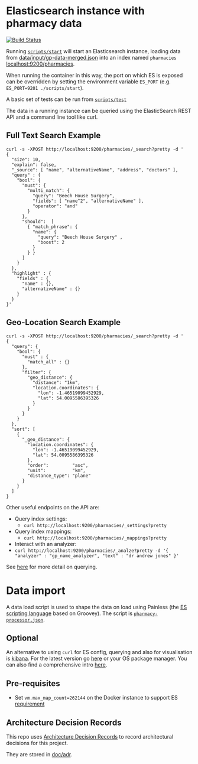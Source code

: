 # Elasticsearch instance with pharmacy data

[![Build Status](https://travis-ci.org/nhsuk/pharmacies-db-elastic.svg?branch=master)](https://travis-ci.org/nhsuk/pharmacies-db-elastic)

Running [`scripts/start`](scripts/start) will start an Elasticsearch instance,
loading data from
[data/input/gp-data-merged.json](data/input/gp-data-merged.json) into an index
named `pharmacies` [localhost:9200/pharmacies](http://localhost:9200/pharmacies).

When running the container in this way, the port on which ES is exposed can be
overridden by setting the environment variable `ES_PORT` (e.g. `ES_PORT=9201
./scripts/start`).

A basic set of tests can be run from [`scripts/test`](scripts/test)

The data in a running instance can be queried using the ElasticSearch REST API and a command line tool like curl.

## Full Text Search Example

```
curl -s -XPOST http://localhost:9200/pharmacies/_search?pretty -d '
{
  "size": 10,
  "explain": false,
  "_source": [ "name", "alternativeName", "address", "doctors" ],
  "query" : {
    "bool": {
      "must": {
        "multi_match": {
          "query": "Beech House Surgery",
          "fields": [ "name^2", "alternativeName" ],
          "operator": "and"
        }
      },
      "should":  [
        { "match_phrase": {
          "name": {
            "query": "Beech House Surgery" ,
            "boost": 2
          }
        } }
      ]
    }
  },
  "highlight" : {
    "fields" : {
      "name" : {},
      "alternativeName" : {}
    }
  }
}'

```

## Geo-Location Search Example

```
curl -s -XPOST http://localhost:9200/pharmacies/_search?pretty -d '
{
  "query": {
    "bool": {
      "must" : {
        "match_all" : {}
      },
      "filter": {
        "geo_distance": {
          "distance": "1km", 
          "location.coordinates": { 
            "lon": -1.46519099452929,
            "lat": 54.0095586395326
          }
        }
      }
    }
  },
  "sort": [
    {
      "_geo_distance": {
        "location.coordinates": {
          "lon": -1.46519099452929,
          "lat": 54.0095586395326
        },
        "order":         "asc",
        "unit":          "km",
        "distance_type": "plane"
      }
    }
  ]
}
```

Other useful endpoints on the API are:

* Query index settings:
  * `curl http://localhost:9200/pharmacies/_settings?pretty`
* Query index mappings:
  * `curl http://localhost:9200/pharmacies/_mappings?pretty`
* Interact with an analyzer:
 * `curl http://localhost:9200/pharmacies/_analze?pretty -d '{ "analyzer" : "gp_name_analyzer", "text" : "dr andrew jones" }'`

See
[here](https://www.elastic.co/guide/en/elasticsearch/reference/current/query-dsl.html)
for more detail on querying.

# Data import

A data load script is used to shape the data on load using Painless (the [ES scripting language](https://www.elastic.co/guide/en/elasticsearch/reference/current/modules-scripting.html) based on Groovey). The script is [`pharmacy-processor.json`](data/scripts/pharmacy-processor.json).

## Optional

An alternative to using `curl` for ES config, querying and also for visualisation is [kibana](https://www.elastic.co/products/kibana).
For the latest version go [here](https://www.elastic.co/guide/en/kibana/current/install.html) or your OS package manager. 
You can also find a comprehensive intro [here](https://www.youtube.com/watch?v=mMhnGjp8oOI).

## Pre-requisites

* Set `vm.max_map_count=262144` on the Docker instance to support ES
  [requirement](https://www.elastic.co/guide/en/elasticsearch/reference/current/docker.html#docker-cli-run-prod-mode)

## Architecture Decision Records

This repo uses
[Architecture Decision Records](http://thinkrelevance.com/blog/2011/11/15/documenting-architecture-decisions)
to record architectural decisions for this project.

They are stored in [doc/adr](doc/adr).
